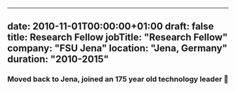 
---
date: 2010-11-01T00:00:00+01:00
draft: false
title: Research Fellow
jobTitle: "Research Fellow"
company: "FSU Jena"
location: "Jena, Germany"
duration: "2010-2015"
---

### Moved back to Jena, joined an 175 year old technology leader 🦄